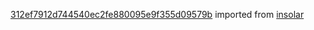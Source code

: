 [312ef7912d744540ec2fe880095e9f355d09579b](https://github.com/insolar/insolar/commit/312ef7912d744540ec2fe880095e9f355d09579b) imported from [insolar](https://github.com/insolar/insolar)
